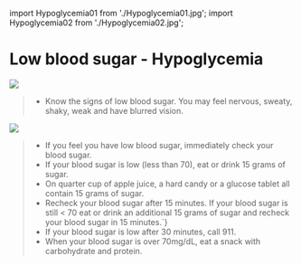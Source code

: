 import Hypoglycemia01 from './Hypoglycemia01.jpg';
import Hypoglycemia02 from './Hypoglycemia02.jpg';

# Low blood sugar - Hypoglycemia

<img src={Hypoglycemia01} />

> - Know the signs of low blood sugar. You may feel nervous, sweaty, shaky, weak and have blurred vision.

<img src={Hypoglycemia02} />

> - If you feel you have low blood sugar, immediately check your blood sugar.
> - If your blood sugar is low (less than 70), eat or drink 15 grams of sugar.
> - On quarter cup of apple juice, a hard candy or a glucose tablet all contain 15 grams of sugar.
> - Recheck your blood sugar after 15 minutes. If your blood sugar is still < 70 eat or drink an additional 15 grams of sugar and recheck your blood sugar in 15 minutes.`}
> - If your blood sugar is low after 30 minutes, call 911.
> - When your blood sugar is over 70mg/dL, eat a snack with carbohydrate and protein.
